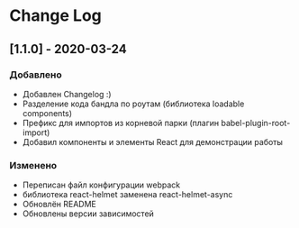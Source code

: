 # Change Log
 
## [1.1.0] - 2020-03-24
 
### Добавлено

- Добавлен Changelog :)
- Разделение кода бандла по роутам (библиотека loadable components)
- Префикс для импортов из корневой парки (плагин babel-plugin-root-import)
- Добавил компоненты и элементы React для демонcтрации работы
 
### Изменено
  
- Переписан файл конфигурации webpack
- библиотека react-helmet заменена react-helmet-async
- Обновлён README
- Обновлены версии зависимостей